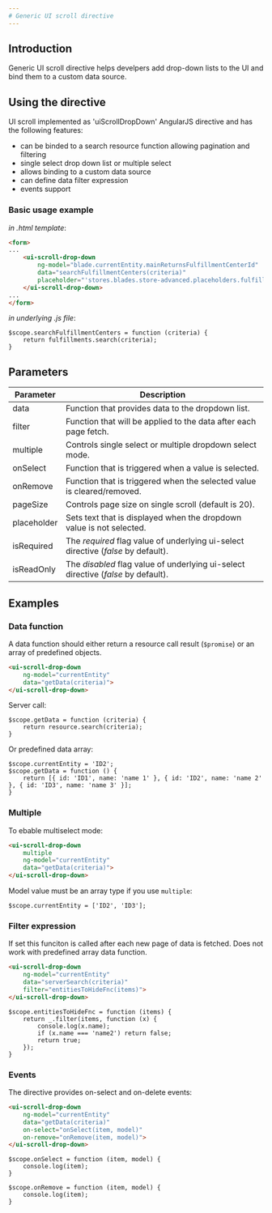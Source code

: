 ```yaml
---
# Generic UI scroll directive
---
```

## Introduction
Generic UI scroll directive helps develpers add drop-down lists to the UI and bind them to a custom data source. 

## Using the directive

UI scroll implemented as 'uiScrollDropDown' AngularJS directive and has the following features:
* can be binded to a search resource function allowing pagination and filtering 
* single select drop down list or multiple select
* allows binding to a custom data source
* can define data filter expression
* events support

### Basic usage example
*in .html template*:
```HTML
<form>
...
    <ui-scroll-drop-down 
        ng-model="blade.currentEntity.mainReturnsFulfillmentCenterId"
        data="searchFulfillmentCenters(criteria)"
        placeholder="'stores.blades.store-advanced.placeholders.fulfillment-center'">
    </ui-scroll-drop-down>
...
</form>
```

*in underlying .js file*:
```JS
$scope.searchFulfillmentCenters = function (criteria) {
    return fulfillments.search(criteria);
}
```

## Parameters

|Parameter|Description|
|---------|-----------|
|data|Function that provides data to the dropdown list.
|filter|Function that will be applied to the data after each page fetch.|
|multiple|Controls single select or multiple dropdown select mode.|
|onSelect|Function that is triggered when a value is selected.|
|onRemove|Function that is triggered when the selected value is cleared/removed.|
|pageSize|Controls page size on single scroll (default is 20).|
|placeholder|Sets text that is displayed when the dropdown value is not selected.|
|isRequired|The *required* flag value of underlying ui-select directive (*false* by default).|
|isReadOnly|The *disabled* flag value of underlying ui-select directive (*false* by default).|

## Examples

### Data function 
A data function should either return a resource call result (`$promise`) or an array of predefined objects.
```HTML
<ui-scroll-drop-down 
    ng-model="currentEntity"
    data="getData(criteria)">
</ui-scroll-drop-down>
```
Server call:
```JS
$scope.getData = function (criteria) {
    return resource.search(criteria);
}
```
Or predefined data array:
```JS
$scope.currentEntity = 'ID2';
$scope.getData = function () {
    return [{ id: 'ID1', name: 'name 1' }, { id: 'ID2', name: 'name 2' }, { id: 'ID3', name: 'name 3' }];
}
```
### Multiple
To ebable multiselect mode:
```HTML
<ui-scroll-drop-down 
    multiple
    ng-model="currentEntity"
    data="getData(criteria)">
</ui-scroll-drop-down>
``` 

Model value must be an array type if you use `multiple`:
```JS
$scope.currentEntity = ['ID2', 'ID3'];
```

### Filter expression
If set this funciton is called after each new page of data is fetched. Does not work with predefined array data function.
```HTML
<ui-scroll-drop-down 
    ng-model="currentEntity"
    data="serverSearch(criteria)"
    filter="entitiesToHideFnc(items)">
</ui-scroll-drop-down>
``` 
```JS
$scope.entitiesToHideFnc = function (items) {
    return _.filter(items, function (x) {
        console.log(x.name);
        if (x.name === 'name2') return false;
        return true;
    });
}
```

### Events
The directive provides on-select and on-delete events:
```HTML
<ui-scroll-drop-down 
    ng-model="currentEntity"
    data="getData(criteria)"
    on-select="onSelect(item, model)"
    on-remove="onRemove(item, model)">
</ui-scroll-drop-down>
``` 
```JS
$scope.onSelect = function (item, model) {
    console.log(item);
}

$scope.onRemove = function (item, model) {
    console.log(item);
}
```
